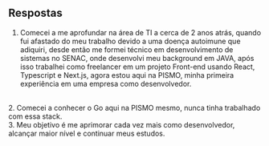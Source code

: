 ## Respostas

1. Comecei a me aprofundar na área de TI a cerca de 2 anos atrás, quando fui afastado do meu trabalho devido a uma doença autoimune que adiquiri, desde então me formei técnico em desenvolvimento de sistemas no SENAC, onde desenvolvi meu background em JAVA, após isso trabalhei como freelancer em um projeto Front-end usando React, Typescript e Next.js, agora estou aqui na PISMO, minha primeira experiência em uma empresa como desenvolvedor.
<br>
2. Comecei a conhecer o Go aqui na PISMO mesmo, nunca tinha trabalhado com essa stack.
<br>
3. Meu objetivo é me aprimorar cada vez mais como desenvolvedor, alcançar maior nível e continuar meus estudos.